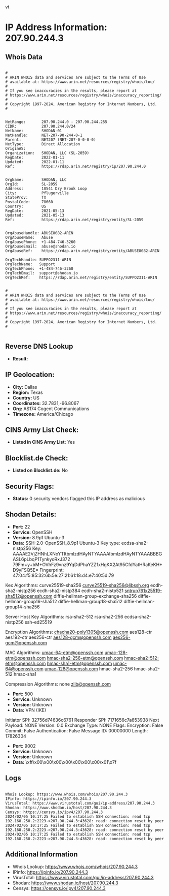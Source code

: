 vt
# IP Address Information: 207.90.244.3

## Whois Data
```

#
# ARIN WHOIS data and services are subject to the Terms of Use
# available at: https://www.arin.net/resources/registry/whois/tou/
#
# If you see inaccuracies in the results, please report at
# https://www.arin.net/resources/registry/whois/inaccuracy_reporting/
#
# Copyright 1997-2024, American Registry for Internet Numbers, Ltd.
#


NetRange:       207.90.244.0 - 207.90.244.255
CIDR:           207.90.244.0/24
NetName:        SHODAN-01
NetHandle:      NET-207-90-244-0-1
Parent:         NET207 (NET-207-0-0-0-0)
NetType:        Direct Allocation
OriginAS:       
Organization:   SHODAN, LLC (SL-2059)
RegDate:        2022-01-11
Updated:        2022-01-11
Ref:            https://rdap.arin.net/registry/ip/207.90.244.0


OrgName:        SHODAN, LLC
OrgId:          SL-2059
Address:        18541 Dry Brook Loop
City:           Pflugerville
StateProv:      TX
PostalCode:     78660
Country:        US
RegDate:        2021-05-13
Updated:        2021-05-13
Ref:            https://rdap.arin.net/registry/entity/SL-2059


OrgAbuseHandle: ABUSE8082-ARIN
OrgAbuseName:   Abuse
OrgAbusePhone:  +1-484-746-3260 
OrgAbuseEmail:  abuse@shodan.io
OrgAbuseRef:    https://rdap.arin.net/registry/entity/ABUSE8082-ARIN

OrgTechHandle: SUPPO2311-ARIN
OrgTechName:   Support
OrgTechPhone:  +1-484-746-3260 
OrgTechEmail:  support@shodan.io
OrgTechRef:    https://rdap.arin.net/registry/entity/SUPPO2311-ARIN


#
# ARIN WHOIS data and services are subject to the Terms of Use
# available at: https://www.arin.net/resources/registry/whois/tou/
#
# If you see inaccuracies in the results, please report at
# https://www.arin.net/resources/registry/whois/inaccuracy_reporting/
#
# Copyright 1997-2024, American Registry for Internet Numbers, Ltd.
#


```
## Reverse DNS Lookup
- **Result:** 

## IP Geolocation:
- **City:** Dallas
- **Region:** Texas
- **Country:** US
- **Coordinates:** 32.7831,-96.8067
- **Org:** AS174 Cogent Communications
- **Timezone:** America/Chicago

## CINS Army List Check:
- **Listed in CINS Army List:** 
Yes

## Blocklist.de Check:
- **Listed on Blocklist.de:** 
No

## Security Flags:
- **Status:** 0 security vendors flagged this IP address as malicious

## Shodan Details:
- **Port:** 22
- **Service:** OpenSSH
- **Version:** 8.9p1 Ubuntu-3
- **Data:** SSH-2.0-OpenSSH_8.9p1 Ubuntu-3
Key type: ecdsa-sha2-nistp256
Key: AAAAE2VjZHNhLXNoYTItbmlzdHAyNTYAAAAIbmlzdHAyNTYAAABBBGASL6pLbqP1TynkyoRxJ372
79Fm+y+bM+OVhFz9vnz9YqDdPhaYZZ1xHgKX2At95CfdYatHRaKeKH+D9yFSQ5E=
Fingerprint: 47:04:f5:85:32:6b:5e:27:21:61:18:d4:e7:40:5d:79

Kex Algorithms:
	curve25519-sha256
	curve25519-sha256@libssh.org
	ecdh-sha2-nistp256
	ecdh-sha2-nistp384
	ecdh-sha2-nistp521
	sntrup761x25519-sha512@openssh.com
	diffie-hellman-group-exchange-sha256
	diffie-hellman-group16-sha512
	diffie-hellman-group18-sha512
	diffie-hellman-group14-sha256

Server Host Key Algorithms:
	rsa-sha2-512
	rsa-sha2-256
	ecdsa-sha2-nistp256
	ssh-ed25519

Encryption Algorithms:
	chacha20-poly1305@openssh.com
	aes128-ctr
	aes192-ctr
	aes256-ctr
	aes128-gcm@openssh.com
	aes256-gcm@openssh.com

MAC Algorithms:
	umac-64-etm@openssh.com
	umac-128-etm@openssh.com
	hmac-sha2-256-etm@openssh.com
	hmac-sha2-512-etm@openssh.com
	hmac-sha1-etm@openssh.com
	umac-64@openssh.com
	umac-128@openssh.com
	hmac-sha2-256
	hmac-sha2-512
	hmac-sha1

Compression Algorithms:
	none
	zlib@openssh.com


- **Port:** 500
- **Service:** Unknown
- **Version:** Unknown
- **Data:** VPN (IKE)

Initiator SPI: 32756d74636c6761
Responder SPI: 7171656c7a653938
Next Payload: NONE
Version: 0.0
Exchange Type: NONE
Flags:
    Encryption:     False
    Commit:         False
    Authentication: False
Message ID: 00000000
Length: 17826304

- **Port:** 9002
- **Service:** Unknown
- **Version:** Unknown
- **Data:** \xff\x00\x00\x00\x00\x00\x00\x00\x01\x7f

## Logs
```

Whois Lookup: https://www.whois.com/whois/207.90.244.3
IPinfo: https://ipinfo.io/207.90.244.3
VirusTotal: https://www.virustotal.com/gui/ip-address/207.90.244.3
Shodan: https://www.shodan.io/host/207.90.244.3
Censys: https://censys.io/ipv4/207.90.244.3
2024/02/05 10:17:25 Failed to establish SSH connection: read tcp 192.168.250.2:2223->207.90.244.3:43628: read: connection reset by peer
2024/02/05 10:17:25 Failed to establish SSH connection: read tcp 192.168.250.2:2223->207.90.244.3:43628: read: connection reset by peer
2024/02/05 10:17:25 Failed to establish SSH connection: read tcp 192.168.250.2:2223->207.90.244.3:43628: read: connection reset by peer

```
## Additional Information
- Whois Lookup: https://www.whois.com/whois/207.90.244.3
- IPinfo: https://ipinfo.io/207.90.244.3
- VirusTotal: https://www.virustotal.com/gui/ip-address/207.90.244.3
- Shodan: https://www.shodan.io/host/207.90.244.3
- Censys: https://censys.io/ipv4/207.90.244.3

